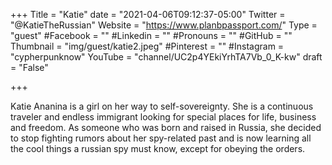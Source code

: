 +++
Title = "Katie"
date = "2021-04-06T09:12:37-05:00"
Twitter = "@KatieTheRussian"
Website = "https://www.planbpassport.com/"
Type = "guest"
#Facebook = ""
#Linkedin = ""
#Pronouns = ""
#GitHub = ""
Thumbnail = "img/guest/katie2.jpeg"
#Pinterest = ""
#Instagram = "cypherpunknow"
YouTube = "channel/UC2p4YEkiYrhTA7Vb_0_K-kw"
draft = "False"

+++

Katie Ananina is a girl on her way to self-sovereignty. She is a continuous traveler and endless immigrant looking for special places for life, business and freedom. As someone who was born and raised in Russia, she decided to stop fighting rumors about her spy-related past and is now learning all the cool things a russian spy must know, except for obeying the orders.